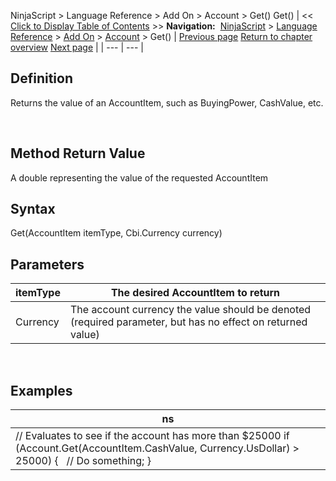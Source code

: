 ﻿
NinjaScript \> Language Reference \> Add On \> Account \> Get()
Get()
| \<\< [Click to Display Table of Contents](get.md) \>\> **Navigation:**     [NinjaScript](ninjascript.md) \> [Language Reference](language_reference_wip.md) \> [Add On](add_on.md) \> [Account](account_class.md) \> Get() | [Previous page](flatten.md) [Return to chapter overview](account_class.md) [Next page](name_account.md) |
| --- | --- |
## Definition
Returns the value of an AccountItem, such as BuyingPower, CashValue, etc.  

 
## Method Return Value
A double representing the value of the requested AccountItem
 
## Syntax
Get(AccountItem itemType, Cbi.Currency currency)
 
## Parameters
| itemType | The desired AccountItem to return |
| --- | --- |
| Currency | The account currency the value should be denoted (required parameter, but has no effect on returned value) |
 
## 
## Examples
| ns |
| --- |
| // Evaluates to see if the account has more than $25000 if (Account.Get(AccountItem.CashValue, Currency.UsDollar) \> 25000) {    // Do something; } |

